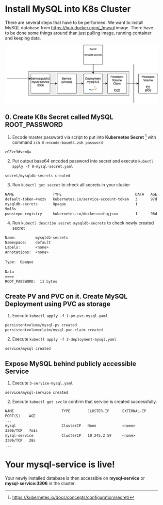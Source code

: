 # Install MySQL into K8s Cluster
There are several steps that have to be performed. We want to install MySQL database from https://hub.docker.com/_/mysql image. There have to be done some things around than just pulling image, running container and keeping data.  
<p align="center">
  <img src="mysql-deployment.png" alt="Installed MySQL in K8s Cluster "/>
</p>

## 0. Create K8s Secret called MySQL ROOT_PASSWORD
1. Encode master password via script to put into **Kubernetes Secret** [^1] with command `zsh 0-encode-base64.zsh password`
```
cGFzc3dvcmQ=
```
2. Put output base64 encoded password into secret and execute `kubectl apply -f 0-mysql-secret.yaml`
```
secret/mysqldb-secrets created
```
3. Run `kubectl get secret` to check all secrets in your cluster
```
NAME                  TYPE                                  DATA   AGE
default-token-4nxzv   kubernetes.io/service-account-token   3      97d
mysqldb-secrets       Opaque                                1      9m13s
pwnstepo-registry     kubernetes.io/dockerconfigjson        1      96d
```
4. Run `kubectl describe secret mysqldb-secrets` to check newly created secret
```
Name:         mysqldb-secrets
Namespace:    default
Labels:       <none>
Annotations:  <none>

Type:  Opaque

Data
====
ROOT_PASSWORD:  11 bytes
```
## Create PV and PVC on it. Create MySQL Deployment using PVC as storage
1. Execute `kubectl apply -f 1-pv-pvc-mysql.yaml`
```
persistentvolume/mysql-pv created
persistentvolumeclaim/mysql-pvc-claim created
```
2. Execute `kubectl apply -f 2-deployment-mysql.yaml`
```
service/mysql created
```
## Expose MySQL behind publicly accessible Service
1. Execute `3-service-mysql.yaml`
```
service/mysql-service created
```
2. Execute `kubectl get svc` to confirm that service is created successfully.
```
NAME                      TYPE        CLUSTER-IP      EXTERNAL-IP   PORT(S)    AGE
...
mysql                     ClusterIP   None            <none>        3306/TCP   7m1s
mysql-service             ClusterIP   10.245.2.59     <none>        3306/TCP   28s
...
```
# Your mysql-service is live!
Your newly installed  database is then accessible on **mysql-service** or **mysql-service:3306** in the cluster.   

[^1]: https://kubernetes.io/docs/concepts/configuration/secret/